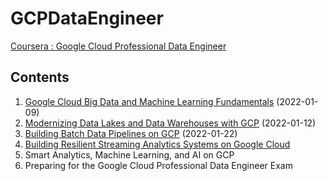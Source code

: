 # GCPDataEngineer
[Coursera : Google Cloud Professional Data Engineer](https://casselkim.notion.site/Google-Cloud-Professional-Data-Engineer-certification-822a50e2f349464f8e70b149364fa67e)  

## Contents
1. [Google Cloud Big Data and Machine Learning Fundamentals](https://casselkim.notion.site/Google-Cloud-Big-Data-and-Machine-Learning-Fundamentals-103feed6f6d04cab96ea72aecb413716) (2022-01-09)
2. [Modernizing Data Lakes and Data Warehouses with GCP](https://casselkim.notion.site/Modernizing-Data-Lakes-and-Data-Warehouses-with-GCP-39132000892b49a99631f3045114f52d) (2022-01-12)
3. [Building Batch Data Pipelines on GCP](https://casselkim.notion.site/Building-Batch-Data-Pipelines-on-GCP-b201c8641624469ebd635e5e6990606d) (2022-01-22)  
4. [Building Resilient Streaming Analytics Systems on Google Cloud](https://casselkim.notion.site/Building-Resilient-Streaming-Analytics-Systems-on-Google-Cloud-2bcf91e0328849d6a6c3e395584b5744)
5. Smart Analytics, Machine Learning, and AI on GCP
6. Preparing for the Google Cloud Professional Data Engineer Exam







